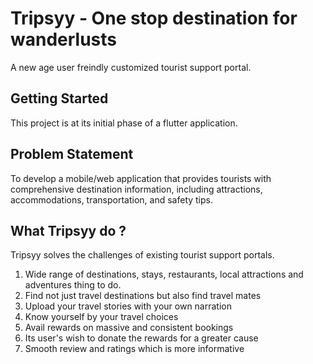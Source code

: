 # Tripsyy - One stop destination for wanderlusts

A new age user freindly customized tourist support portal.

## Getting Started

This project is at its initial phase of a flutter application.

## Problem Statement

To develop a mobile/web application that provides tourists with comprehensive destination information, including attractions, accommodations, transportation, and safety tips.

## What Tripsyy do ?

Tripsyy solves the challenges of existing tourist support portals.

1. Wide range of destinations, stays, restaurants, local attractions and adventures thing to do.
2. Find not just travel destinations but also find travel mates
3. Upload your travel stories with your own narration
4. Know yourself by your travel choices
5. Avail rewards on massive and consistent bookings 
6. Its user's wish to donate the rewards for a greater cause
7. Smooth review and ratings which is more informative
